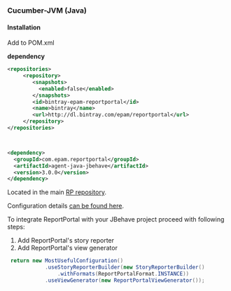 ### Cucumber-JVM (Java)


#### Installation

Add to POM.xml

**dependency**

~~~~~~~~~~~~~~~~~~~~~~~~~~~~~~~~~~~~~~~~~~~~~~~~~~~~~~~~~~~~~~~~~~~~~~~~~~~~~~~~ xml
<repositories>
     <repository>
        <snapshots>
          <enabled>false</enabled>
        </snapshots>
        <id>bintray-epam-reportportal</id>
        <name>bintray</name>
        <url>http://dl.bintray.com/epam/reportportal</url>
     </repository>
</repositories>



<dependency>
  <groupId>com.epam.reportportal</groupId>
  <artifactId>agent-java-jbehave</artifactId>
  <version>3.0.0</version>  
</dependency>
~~~~~~~~~~~~~~~~~~~~~~~~~~~~~~~~~~~~~~~~~~~~~~~~~~~~~~~~~~~~~~~~~~~~~~~~~~~~~~~~


Located in the main [RP repository](<https://github.com/reportportal/agent-java-jbehave>).

Configuration details [can be found here](http://reportportal.io//docs/JVM-based-clients-configuration).

To integrate ReportPortal with your JBehave project proceed with following steps:
1. Add ReportPortal's story reporter
2. Add ReportPortal's view generator

```java
 return new MostUsefulConfiguration()             
            .useStoryReporterBuilder(new StoryReporterBuilder()               
                .withFormats(ReportPortalFormat.INSTANCE))
            .useViewGenerator(new ReportPortalViewGenerator());
```